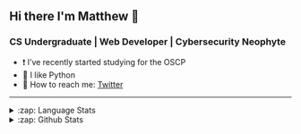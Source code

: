 ## Hi there I'm Matthew 👋

### CS Undergraduate | Web Developer | Cybersecurity Neophyte
- ❗️ I’ve recently started studying for the OSCP
- 🐍 I like Python
- 💬 How to reach me: [Twitter]

---

<details markdown='1'>

  <summary markdown='1'>:zap: Language Stats</summary>

[![Top Langs](https://github-readme-stats.vercel.app/api/top-langs/?username=gg0h&layout=compact)](https://github.com/gg0h/github-readme-stats)

</details>

<details markdown="1">
  <summary>:zap: Github Stats</summary>
  <img align="left" alt="MHogg66's Github Stats" src="https://github-readme-stats.vercel.app/api?username=gg0h&show_icons=true&hide_border=true&count_private=true" />
</details>


</br>


[twitter]: https://twitter.com/0x68306767
